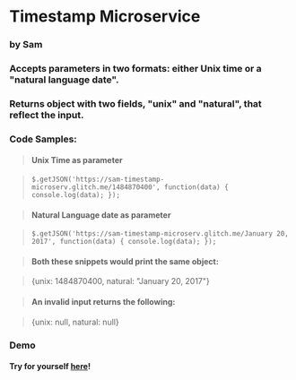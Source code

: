 # Timestamp Microservice
### by Sam
### Accepts parameters in two formats: either Unix time or a "natural language date". 

### Returns object with two fields, "unix" and "natural", that reflect the input. 

### Code Samples:

> #### Unix Time as parameter

> `$.getJSON('https://sam-timestamp-microserv.glitch.me/1484870400', function(data) {
  console.log(data);
});`
   

> #### Natural Language date as parameter

> `$.getJSON('https://sam-timestamp-microserv.glitch.me/January 20, 2017', function(data) {
  console.log(data);
});`

> #### Both these snippets would print the same object:

> {unix: 1484870400, natural: "January 20, 2017"}

> #### An invalid input returns the following:

> {unix: null, natural: null}

### Demo

#### Try for yourself [here](https://codepen.io/sefields/pen/WEBMvK)!
